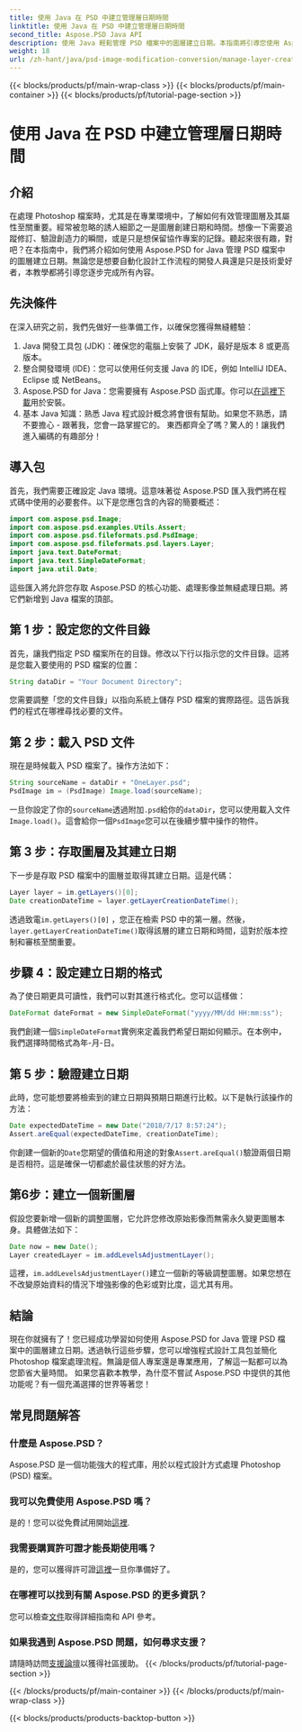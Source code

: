 ```yaml
---
title: 使用 Java 在 PSD 中建立管理層日期時間
linktitle: 使用 Java 在 PSD 中建立管理層日期時間
second_title: Aspose.PSD Java API
description: 使用 Java 輕鬆管理 PSD 檔案中的圖層建立日期。本指南將引導您使用 Aspose.PSD 進行無縫影像處理和圖層管理。
weight: 18
url: /zh-hant/java/psd-image-modification-conversion/manage-layer-creation-datetime-psd/
---
```


{{< blocks/products/pf/main-wrap-class >}}
{{< blocks/products/pf/main-container >}}
{{< blocks/products/pf/tutorial-page-section >}}

# 使用 Java 在 PSD 中建立管理層日期時間

## 介紹
在處理 Photoshop 檔案時，尤其是在專業環境中，了解如何有效管理圖層及其屬性至關重要。經常被忽略的誘人細節之一是圖層創建日期和時間。想像一下需要追蹤修訂、驗證創造力的瞬間，或是只是想保留協作專案的記錄。聽起來很有趣，對吧？在本指南中，我們將介紹如何使用 Aspose.PSD for Java 管理 PSD 檔案中的圖層建立日期。無論您是想要自動化設計工作流程的開發人員還是只是技術愛好者，本教學都將引導您逐步完成所有內容。
## 先決條件
在深入研究之前，我們先做好一些準備工作，以確保您獲得無縫體驗：
1. Java 開發工具包 (JDK)：確保您的電腦上安裝了 JDK，最好是版本 8 或更高版本。
2. 整合開發環境 (IDE)：您可以使用任何支援 Java 的 IDE，例如 IntelliJ IDEA、Eclipse 或 NetBeans。
3.  Aspose.PSD for Java：您需要擁有 Aspose.PSD 函式庫。你可以[在這裡下載](https://releases.aspose.com/psd/java/)用於安裝。
4. 基本 Java 知識：熟悉 Java 程式設計概念將會很有幫助。如果您不熟悉，請不要擔心 - 跟著我，您會一路掌握它的。
東西都齊全了嗎？驚人的！讓我們進入編碼的有趣部分！
## 導入包
首先，我們需要正確設定 Java 環境。這意味著從 Aspose.PSD 匯入我們將在程式碼中使用的必要套件。以下是您應包含的內容的簡要概述：
```java
import com.aspose.psd.Image;
import com.aspose.psd.examples.Utils.Assert;
import com.aspose.psd.fileformats.psd.PsdImage;
import com.aspose.psd.fileformats.psd.layers.Layer;
import java.text.DateFormat;
import java.text.SimpleDateFormat;
import java.util.Date;
```
這些匯入將允許您存取 Aspose.PSD 的核心功能、處理影像並無縫處理日期。將它們新增到 Java 檔案的頂部。
## 第 1 步：設定您的文件目錄
首先，讓我們指定 PSD 檔案所在的目錄。修改以下行以指示您的文件目錄。這將是您載入要使用的 PSD 檔案的位置：
```java
String dataDir = "Your Document Directory";
```

您需要調整「您的文件目錄」以指向系統上儲存 PSD 檔案的實際路徑。這告訴我們的程式在哪裡尋找必要的文件。
## 第 2 步：載入 PSD 文件
現在是時候載入 PSD 檔案了。操作方法如下：
```java
String sourceName = dataDir + "OneLayer.psd";
PsdImage im = (PsdImage) Image.load(sourceName);
```

一旦你設定了你的`sourceName`透過附加`.psd`給你的`dataDir`，您可以使用載入文件`Image.load()`。這會給你一個`PsdImage`您可以在後續步驟中操作的物件。
## 第 3 步：存取圖層及其建立日期
下一步是存取 PSD 檔案中的圖層並取得其建立日期。這是代碼：
```java
Layer layer = im.getLayers()[0];
Date creationDateTime = layer.getLayerCreationDateTime();
```

透過致電`im.getLayers()[0]` ，您正在檢索 PSD 中的第一層。然後，`layer.getLayerCreationDateTime()`取得該層的建立日期和時間，這對於版本控制和審核至關重要。
## 步驟 4：設定建立日期的格式
為了使日期更具可讀性，我們可以對其進行格式化。您可以這樣做：
```java
DateFormat dateFormat = new SimpleDateFormat("yyyy/MM/dd HH:mm:ss");
```

我們創建一個`SimpleDateFormat`實例來定義我們希望日期如何顯示。在本例中，我們選擇時間格式為年-月-日。
## 第 5 步：驗證建立日期
此時，您可能想要將檢索到的建立日期與預期日期進行比較。以下是執行該操作的方法：
```java
Date expectedDateTime = new Date("2018/7/17 8:57:24");
Assert.areEqual(expectedDateTime, creationDateTime);
```

你創建一個新的`Date`您期望的價值和用途的對象`Assert.areEqual()`驗證兩個日期是否相符。這是確保一切都處於最佳狀態的好方法。
## 第6步：建立一個新圖層
假設您要新增一個新的調整圖層，它允許您修改原始影像而無需永久變更圖層本身。具體做法如下：
```java
Date now = new Date();
Layer createdLayer = im.addLevelsAdjustmentLayer();
```

這裡，`im.addLevelsAdjustmentLayer()`建立一個新的等級調整圖層。如果您想在不改變原始資料的情況下增強影像的色彩或對比度，這尤其有用。
## 結論
現在你就擁有了！您已經成功學習如何使用 Aspose.PSD for Java 管理 PSD 檔案中的圖層建立日期。透過執行這些步驟，您可以增強程式設計工具包並簡化 Photoshop 檔案處理流程。無論是個人專案還是專業應用，了解這一點都可以為您節省大量時間。
如果您喜歡本教學，為什麼不嘗試 Aspose.PSD 中提供的其他功能呢？有一個充滿選擇的世界等著您！
## 常見問題解答
### 什麼是 Aspose.PSD？  
Aspose.PSD 是一個功能強大的程式庫，用於以程式設計方式處理 Photoshop (PSD) 檔案。
### 我可以免費使用 Aspose.PSD 嗎？  
是的！您可以從免費試用開始[這裡](https://releases.aspose.com/).
### 我需要購買許可證才能長期使用嗎？  
是的，您可以獲得許可證[這裡](https://purchase.aspose.com/buy)一旦你準備好了。
### 在哪裡可以找到有關 Aspose.PSD 的更多資訊？  
您可以檢查[文件](https://reference.aspose.com/psd/java/)取得詳細指南和 API 參考。
### 如果我遇到 Aspose.PSD 問題，如何尋求支援？  
請隨時訪問[支援論壇](https://forum.aspose.com/c/psd/34)以獲得社區援助。
{{< /blocks/products/pf/tutorial-page-section >}}

{{< /blocks/products/pf/main-container >}}
{{< /blocks/products/pf/main-wrap-class >}}

{{< blocks/products/products-backtop-button >}}
